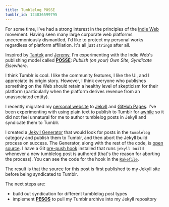 ```yaml
---
title: Tumblelog POSSE
tumblr_id: 124836599795
---
```


For some time, I've had a strong interest in the principles of the [Indie Web](https://indiewebcamp.com/) movement.
Having seen many large corporate web platforms unceremoniously dismantled,
I'd like to protect my personal works regardless of platform affiliation.
It's all just `string`s after all.

Inspired by [Tantek](http://tantek.com/) and [Jeremy](https://adactio.com/),
I'm experimenting with the Indie Web's publishing model called [**POSSE**](https://indiewebcamp.com/POSSE):
_Publish (on your) Own Site, Syndicate Elsewhere_.

I think Tumblr is cool. I like the community features, I like the UI, and I appreciate its origin story.
However, I think everyone who publishes something on the Web should retain a healthy level of skepticism
for their platform (particularly when the platform derives revenue from an unassociated entity).

I recently migrated my [personal website](http://www.markwunsch.com/) to [Jekyll](http://jekyllrb.com/) and [GitHub Pages](https://pages.github.com/).
I've been experimenting with using plain text to publish to Tumblr for [awhile](http://staff.tumblr.com/post/441453675/the-tumblr-gem)
so it did not feel unnatural for me to author tumblelog posts in Jekyll and syndicate them to Tumblr.

I created a [Jekyll Generator](http://jekyllrb.com/docs/plugins/#generators) that would look for posts in the `tumblelog` category
and publish them to Tumblr, and then abort the Jekyll build process on success.
The Generator, along with the rest of the code, is [open source](https://github.com/mwunsch/mwunsch.github.io/blob/master/_plugins/publish_to_tumblr.rb).
I have a Git [pre-push hook](https://git-scm.com/book/en/v2/Customizing-Git-Git-Hooks) installed that runs `jekyll build`
whenever a new tumblelog post is authored (that's the reason for aborting the process).
You can see the code for the hook in the [`Rakefile`](https://github.com/mwunsch/mwunsch.github.io/blob/master/Rakefile).

The result is that the source for this post is first published to my Jekyll site before being syndicated to Tumblr.

The next steps are:

+ build out syndication for different tumblelog post types
+ implement [**PESOS**](https://indiewebcamp.com/PESOS) to pull my Tumblr archive into my Jekyll repository
